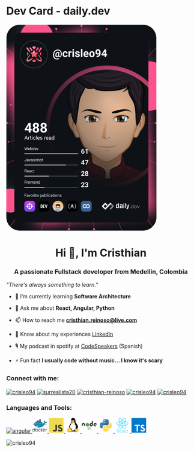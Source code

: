 <!--
**crisleo94/crisleo94** is a ✨ _special_ ✨ repository because its `README.md` (this file) appears on your GitHub profile.

Here are some ideas to get you started:

- 🔭 I’m currently working on ...
- 🌱 I’m currently learning ...
- 👯 I’m looking to collaborate on ...
- 🤔 I’m looking for help with ...
- 💬 Ask me about ...
- 📫 How to reach me: ...
- 😄 Pronouns: ...
- ⚡ Fun fact: ...
-->

# Dev Card - daily.dev

<a href="https://app.daily.dev/crisleo94"><img src="https://github.com/crisleo94/crisleo94/blob/main/devcard.svg" width="400" alt="Cristhian Reinoso's Dev Card"/></a>

<h1 align="center">Hi 👋, I'm Cristhian</h1>
<h3 align="center">A passionate Fullstack developer from Medellín, Colombia</h3>
<i align="center">"There's always something to learn."</i>

- 🌱 I’m currently learning **Software Architecture**

- 💬 Ask me about **React, Angular, Python**

- 📫 How to reach me **cristhian.reinoso@live.com**

- 📄 Know about my experiences <a href="https://www.linkedin.com/in/cristhian-reinoso" target="_blank">LinkedIn</a>

- 🎙️ My podcast in spotify at <a href="https://open.spotify.com/show/5Ce7nn9Voq2MGgWQ8vKoiC" target="_blank">CodeSpeakers</a> (Spanish)

- ⚡ Fun fact **I usually code without music... I know it's scary**

<h3 align="left">Connect with me:</h3>
<p align="left">
<a href="https://dev.to/crisleo94" target="blank"><img align="center" src="https://raw.githubusercontent.com/rahuldkjain/github-profile-readme-generator/master/src/images/icons/Social/devto.svg" alt="crisleo94" height="30" width="40" /></a>
<a href="https://twitter.com/surrealista20" target="blank"><img align="center" src="https://raw.githubusercontent.com/rahuldkjain/github-profile-readme-generator/master/src/images/icons/Social/twitter.svg" alt="surrealista20" height="30" width="40" /></a>
<a href="https://linkedin.com/in/cristhian-reinoso" target="blank"><img align="center" src="https://raw.githubusercontent.com/rahuldkjain/github-profile-readme-generator/master/src/images/icons/Social/linked-in-alt.svg" alt="cristhian-reinoso" height="30" width="40" /></a>
<a href="https://stackoverflow.com/users/crisleo94" target="blank"><img align="center" src="https://raw.githubusercontent.com/rahuldkjain/github-profile-readme-generator/master/src/images/icons/Social/stack-overflow.svg" alt="crisleo94" height="30" width="40" /></a>
<a href="https://www.hackerrank.com/crisleo94" target="blank"><img align="center" src="https://raw.githubusercontent.com/rahuldkjain/github-profile-readme-generator/master/src/images/icons/Social/hackerrank.svg" alt="crisleo94" height="30" width="40" /></a>
</p>

<h3 align="left">Languages and Tools:</h3>
<p align="left"> <a href="https://angular.io" target="_blank" rel="noreferrer"> <img src="https://angular.io/assets/images/logos/angular/angular.svg" alt="angular" width="40" height="40"/> </a> <a href="https://www.docker.com/" target="_blank" rel="noreferrer"> <img src="https://raw.githubusercontent.com/devicons/devicon/master/icons/docker/docker-original-wordmark.svg" alt="docker" width="40" height="40"/> </a> <a href="https://developer.mozilla.org/en-US/docs/Web/JavaScript" target="_blank" rel="noreferrer"> <img src="https://raw.githubusercontent.com/devicons/devicon/master/icons/javascript/javascript-original.svg" alt="javascript" width="40" height="40"/> </a> <a href="https://www.linux.org/" target="_blank" rel="noreferrer"> <img src="https://raw.githubusercontent.com/devicons/devicon/master/icons/linux/linux-original.svg" alt="linux" width="40" height="40"/> </a> <a href="https://nodejs.org" target="_blank" rel="noreferrer"> <img src="https://raw.githubusercontent.com/devicons/devicon/master/icons/nodejs/nodejs-original-wordmark.svg" alt="nodejs" width="40" height="40"/> </a> <a href="https://www.python.org" target="_blank" rel="noreferrer"> <img src="https://raw.githubusercontent.com/devicons/devicon/master/icons/python/python-original.svg" alt="python" width="40" height="40"/> </a> <a href="https://reactjs.org/" target="_blank" rel="noreferrer"> <img src="https://raw.githubusercontent.com/devicons/devicon/master/icons/react/react-original-wordmark.svg" alt="react" width="40" height="40"/> </a> <a href="https://www.typescriptlang.org/" target="_blank" rel="noreferrer"> <img src="https://raw.githubusercontent.com/devicons/devicon/master/icons/typescript/typescript-original.svg" alt="typescript" width="40" height="40"/> </a> </p>

<p><img align="center" src="https://github-readme-stats.vercel.app/api/top-langs?username=crisleo94&show_icons=true&locale=en&layout=compact" alt="crisleo94" /></p>

